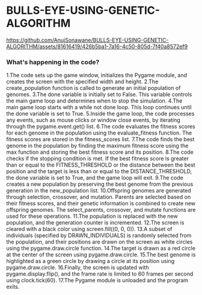 # BULLS-EYE-USING-GENETIC-ALGORITHM
https://github.com/AnujSonawane/BULLS-EYE-USING-GENETIC-ALGORITHM/assets/81616419/426b5ba1-7a16-4c50-805d-7f40a8572ef9
### What's happening in the code?
1.The code sets up the game window, initializes the Pygame module, and creates the screen with the specified width and height.
2.The create_population function is called to generate an initial population of genomes.
3.The done variable is initially set to False. This variable controls the main game loop and determines when to stop the simulation.
4.The main game loop starts with a while not done loop. This loop continues until the done variable is set to True.
5.Inside the game loop, the code processes any events, such as mouse clicks or window close events, by iterating through the pygame.event.get() list.
6.The code evaluates the fitness scores for each genome in the population using the evaluate_fitness function. The fitness scores are stored in the fitness_scores list.
7.The code finds the best genome in the population by finding the maximum fitness score using the max function and storing the best fitness score and its position.
8.The code checks if the stopping condition is met. If the best fitness score is greater than or equal to the FITNESS_THRESHOLD or the distance between the best position and the target is less than or equal to the DISTANCE_THRESHOLD, the done variable is set to True, and the game loop will exit.
9.The code creates a new population by preserving the best genome from the previous generation in the new_population list.
10.Offspring genomes are generated through selection, crossover, and mutation. Parents are selected based on their fitness scores, and their genetic information is combined to create new offspring genomes. The select_parents, crossover, and mutate functions are used for these operations.
11.The population is replaced with the new population, and the generation counter is incremented.
12.The screen is cleared with a black color using screen.fill((0, 0, 0)).
13.A subset of individuals (specified by DRAWN_INDIVIDUALS) is randomly selected from the population, and their positions are drawn on the screen as white circles using the pygame.draw.circle function.
14.The target is drawn as a red circle at the center of the screen using pygame.draw.circle.
15.The best genome is highlighted as a green circle by drawing a circle at its position using pygame.draw.circle.
16.Finally, the screen is updated with pygame.display.flip(), and the frame rate is limited to 60 frames per second using clock.tick(60).
17.The Pygame module is unloaded and the program exits.
